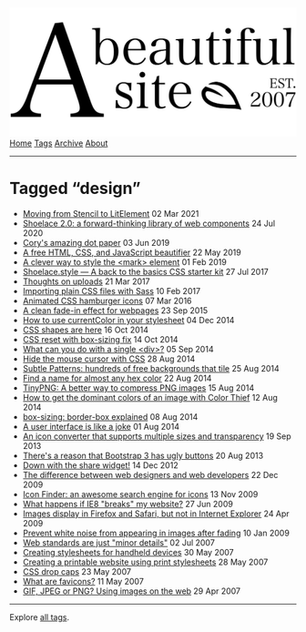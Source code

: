 <a href="../../index.html" class="header-link"><img src="../../images/logos/wordmark.svg" alt="A Beautiful Site" class="wordmark" /></a> <a href="../../index.html" class="nav-item">Home</a> <a href="../index.html" class="nav-item">Tags</a> <a href="../../posts/index.html" class="nav-item">Archive</a> <a href="../../about/index.html" class="nav-item">About</a>

------------------------------------------------------------------------

Tagged “design”
===============

-   <a href="../../posts/moving-from-stencil-to-lit-element/index.html" class="post-list-item-link">Moving from Stencil to LitElement</a> 02 Mar 2021
-   <a href="../../posts/shoelace-a-forward-thinking-library-of-web-components/index.html" class="post-list-item-link">Shoelace 2.0: a forward-thinking library of web components</a> 24 Jul 2020
-   <a href="../../posts/corys-amazing-dot-paper/index.html" class="post-list-item-link">Cory's amazing dot paper</a> 03 Jun 2019
-   <a href="../../posts/a-free-html-css-and-js-beautifier/index.html" class="post-list-item-link">A free HTML, CSS, and JavaScript beautifier</a> 22 May 2019
-   <a href="../../posts/a-clever-way-to-style-the-mark-element/index.html" class="post-list-item-link">A clever way to style the &lt;mark&gt; element</a> 01 Feb 2019
-   <a href="../../posts/shoelacecss-a-back-to-the-basics-css-starter-kit/index.html" class="post-list-item-link">Shoelace.style — A back to the basics CSS starter kit</a> 27 Jul 2017
-   <a href="../../posts/thoughts-on-uploads/index.html" class="post-list-item-link">Thoughts on uploads</a> 21 Mar 2017
-   <a href="../../posts/importing-plain-css-files-with-sass/index.html" class="post-list-item-link">Importing plain CSS files with Sass</a> 10 Feb 2017
-   <a href="../../posts/animated-css-hamburger-icons/index.html" class="post-list-item-link">Animated CSS hamburger icons</a> 07 Mar 2016
-   <a href="../../posts/a-clean-fade-in-effect-for-webpages/index.html" class="post-list-item-link">A clean fade-in effect for webpages</a> 23 Sep 2015
-   <a href="../../posts/how-to-use-currentcolor-in-your-stylesheet/index.html" class="post-list-item-link">How to use currentColor in your stylesheet</a> 04 Dec 2014
-   <a href="../../posts/css-shapes-are-here/index.html" class="post-list-item-link">CSS shapes are here</a> 16 Oct 2014
-   <a href="../../posts/css-reset-with-box-sizing-fix/index.html" class="post-list-item-link">CSS reset with box-sizing fix</a> 14 Oct 2014
-   <a href="../../posts/what-can-you-do-with-a-single-div/index.html" class="post-list-item-link">What can you do with a single &lt;div&gt;?</a> 05 Sep 2014
-   <a href="../../posts/hide-the-mouse-cursor-with-css/index.html" class="post-list-item-link">Hide the mouse cursor with CSS</a> 28 Aug 2014
-   <a href="../../posts/subtle-patterns-hundreds-of-free-backgrounds-that-tile/index.html" class="post-list-item-link">Subtle Patterns: hundreds of free backgrounds that tile</a> 25 Aug 2014
-   <a href="../../posts/find-a-name-for-almost-any-hex-color/index.html" class="post-list-item-link">Find a name for almost any hex color</a> 22 Aug 2014
-   <a href="../../posts/tinypng-a-better-way-to-compress-png-images/index.html" class="post-list-item-link">TinyPNG: A better way to compress PNG images</a> 15 Aug 2014
-   <a href="../../posts/how-to-get-the-dominant-colors-of-an-image-with-color-thief/index.html" class="post-list-item-link">How to get the dominant colors of an image with Color Thief</a> 12 Aug 2014
-   <a href="../../posts/box-sizing-border-box-explained/index.html" class="post-list-item-link">box-sizing: border-box explained</a> 08 Aug 2014
-   <a href="../../posts/a-user-interface-is-like-a-joke/index.html" class="post-list-item-link">A user interface is like a joke</a> 01 Aug 2014
-   <a href="../../posts/an-icon-converter-that-supports-multiple-sizes-and-transparency/index.html" class="post-list-item-link">An icon converter that supports multiple sizes and transparency</a> 19 Sep 2013
-   <a href="../../posts/theres-a-reason-that-bootstrap-3-has-ugly-buttons/index.html" class="post-list-item-link">There's a reason that Bootstrap 3 has ugly buttons</a> 20 Aug 2013
-   <a href="../../posts/down-with-the-share-widget/index.html" class="post-list-item-link">Down with the share widget!</a> 14 Dec 2012
-   <a href="../../posts/the-difference-between-web-designers-and-web-developers/index.html" class="post-list-item-link">The difference between web designers and web developers</a> 22 Dec 2009
-   <a href="../../posts/icon-finder-an-awesome-search-engine-for-icons/index.html" class="post-list-item-link">Icon Finder: an awesome search engine for icons</a> 13 Nov 2009
-   <a href="../../posts/what-happens-if-ie8-breaks-my-website/index.html" class="post-list-item-link">What happens if IE8 "breaks" my website?</a> 27 Jun 2009
-   <a href="../../posts/images-display-in-firefox-and-safari-but-not-in-internet-explorer/index.html" class="post-list-item-link">Images display in Firefox and Safari, but not in Internet Explorer</a> 24 Apr 2009
-   <a href="../../posts/prevent-white-noise-from-appearing-in-images-after-fading/index.html" class="post-list-item-link">Prevent white noise from appearing in images after fading</a> 10 Jan 2009
-   <a href="../../posts/web-standards-are-just-minor-details/index.html" class="post-list-item-link">Web standards are just "minor details"</a> 02 Jul 2007
-   <a href="../../posts/creating-stylesheets-for-handheld-devices/index.html" class="post-list-item-link">Creating stylesheets for handheld devices</a> 30 May 2007
-   <a href="../../posts/creating-a-printable-website-using-print-stylesheets/index.html" class="post-list-item-link">Creating a printable website using print stylesheets</a> 28 May 2007
-   <a href="../../posts/css-drop-caps/index.html" class="post-list-item-link">CSS drop caps</a> 23 May 2007
-   <a href="../../posts/what-are-favicons/index.html" class="post-list-item-link">What are favicons?</a> 11 May 2007
-   <a href="../../posts/gif-jpeg-or-png-using-images-on-the-web/index.html" class="post-list-item-link">GIF, JPEG or PNG? Using images on the web</a> 29 Apr 2007

------------------------------------------------------------------------

Explore [all tags](../index.html).
